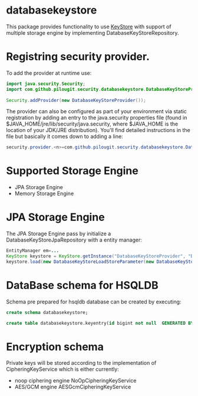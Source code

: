 # databasekeystore
This package provides functionality to use [KeyStore](https://docs.oracle.com/javase/8/docs/api/java/security/KeyStore.html)  with support of multiple storage engine by implementing DatabaseKeyStoreRepository.
# Registring security provider.

To add the provider at runtime use:

```java
import java.security.Security;
import com.github.pilougit.security.databasekeystore.DatabaseKeyStoreProvider;
    
Security.addProvider(new DatabaseKeyStoreProvider());

```
The provider can also be configured as part of your environment via static registration by adding an entry to the java.security properties file (found in $JAVA_HOME/jre/lib/security/java.security, where $JAVA_HOME is the location of your JDK/JRE distribution). You'll find detailed instructions in the file but basically it comes down to adding a line:
```java
security.provider.<n>=com.github.pilougit.security.databasekeystore.DatabaseKeyStoreProvider


```


# Supported Storage Engine

* JPA Storage Engine
* Memory Storage Engine


# JPA Storage Engine
The JPA Storage Engine pass by initialize a DatabaseKeyStoreJpaRepository with a entity manager:
```java
EntityManager em=...
KeyStore keystore = KeyStore.getInstance("DatabaseKeyStoreProvider", "DatabaseKeyStoreProvider");
keystore.load(new DatabaseKeyStoreLoadStoreParameter(new DatabaseKeyStoreJpaRepository(em), new AESGcmCipheringKeyService()));


```
# DataBase schema for HSQLDB

Schema pre prepared for hsqldb database can be created by executing:

``` sql
create schema databasekeystore;

create table databasekeystore.keyentry(id bigint not null  GENERATED BY DEFAULT AS IDENTITY,alias varchar(255) not null, entry LONGVARCHAR not null,  primary key (id));

```

# Encryption schema

Private keys will be stored according to the implementation of CipheringKeyService which is either currently:
* noop ciphering engine NoOpCipheringKeyService
* AES/GCM engine AESGcmCipheringKeyService


